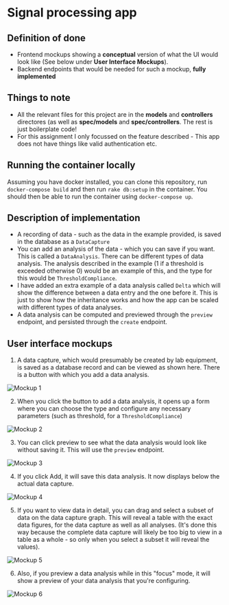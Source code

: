 # Signal processing app

## Definition of done
* Frontend mockups showing a **conceptual** version of what the UI would look like (See below under **User Interface Mockups**).
* Backend endpoints that would be needed for such a mockup, **fully implemented**

## Things to note
* All the relevant files for this project are in the **models** and **controllers** directores (as well as **spec/models** and **spec/controllers**. The rest is just boilerplate code!
* For this assignment I only focussed on the feature described - This app does not have things like valid authentication etc.

## Running the container locally

Assuming you have docker installed, you can clone this repository, run `docker-compose build` and then run `rake db:setup` in the container. You should then be able to run the container using `docker-compose up`.

## Description of implementation
* A recording of data - such as the data in the example provided, is saved in the database as a `DataCapture`
* You can add an analysis of the data - which you can save if you want. This is called a `DataAnalysis`. There can be different types of data analysis. The analysis described in the example (1 if a threshold is exceeded otherwise 0) would be an example of this, and the type for this would be `ThresholdCompliance`.
* I have added an extra example of a data analysis called `Delta` which will show the difference between a data entry and the one before it. This is just to show how the inheritance works and how the app can be scaled with different types of data analyses.
* A data analysis can be computed and previewed through the `preview` endpoint, and persisted through the `create` endpoint.

## User interface mockups

1. A data capture, which would presumably be created by lab equipment, is saved as a database record and can be viewed as shown here. There is a button with which you add a data analysis.

![Mockup 1](https://img.techpowerup.org/191002/mockup-1.png)

2. When you click the button to add a data analysis, it opens up a form where you can choose the type and configure any necessary parameters (such as threshold, for a `ThresholdCompliance`)

![Mockup 2](https://img.techpowerup.org/191002/mockup-2.png)

3. You can click preview to see what the data analysis would look like without saving it. This will use the `preview` endpoint.

![Mockup 3](https://img.techpowerup.org/191002/mockup-3.png)

4. If you click Add, it will save this data analysis. It now displays below the actual data capture.

![Mockup 4](https://img.techpowerup.org/191002/mockup-4.png)

5. If you want to view data in detail, you can drag and select a subset of data on the data capture graph. This will reveal a table with the exact data figures, for the data capture as well as all analyses. (It's done this way because the complete data capture will likely be too big to view in a table as a whole - so only when you select a subset it will reveal the values).

![Mockup 5](https://img.techpowerup.org/191002/mockup-5.png)

6. Also, if you preview a data analysis while in this "focus" mode, it will show a preview of your data analysis that you're configuring.

![Mockup 6](https://img.techpowerup.org/191002/mockup-6.png)
